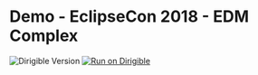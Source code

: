 # Demo - EclipseCon 2018 - EDM Complex
![Dirigible Version](https://img.shields.io/badge/dirigible%20version-3.x-green.svg)  [![Run on Dirigible](https://img.shields.io/badge/run%20on-dirigible-blue.svg)](http://dirigible.eclipse.org/services/v3/web/ide-deploy-manager/index.html?repository=https://github.com/dirigiblelabs/demo-eclipsecon2018-edm-complex.git&uri=/services/v3/web/bookshop/)
